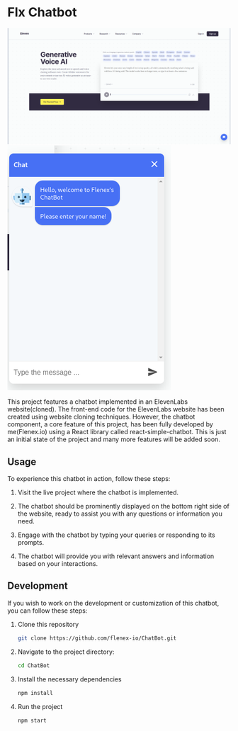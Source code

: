# Flx Chatbot

![Chatbot Preview](./src/images/screen.png)
![Chatbot Preview](./src/images/chatbot.png)

This project features a chatbot implemented in an ElevenLabs website(cloned). The front-end code for the ElevenLabs website has been created using website cloning techniques. However, the chatbot component, a core feature of this project, has been fully developed by me(Flenex.io) using a React library called react-simple-chatbot. This is just an initial state of the project and many more features will be added soon.

## Usage

To experience this chatbot in action, follow these steps:

1. Visit the live project where the chatbot is implemented.

2. The chatbot should be prominently displayed on the bottom right side of the website, ready to assist you with any questions or information you need.

3. Engage with the chatbot by typing your queries or responding to its prompts.

4. The chatbot will provide you with relevant answers and information based on your interactions.

## Development

If you wish to work on the development or customization of this chatbot, you can follow these steps:

1. Clone this repository

   ```bash
   git clone https://github.com/flenex-io/ChatBot.git
   ```

2. Navigate to the project directory:

   ```bash
   cd ChatBot

   ```

3. Install the necessary dependencies

   ```bash
   npm install

   ```

4. Run the project
   ```bash
   npm start
   ```
